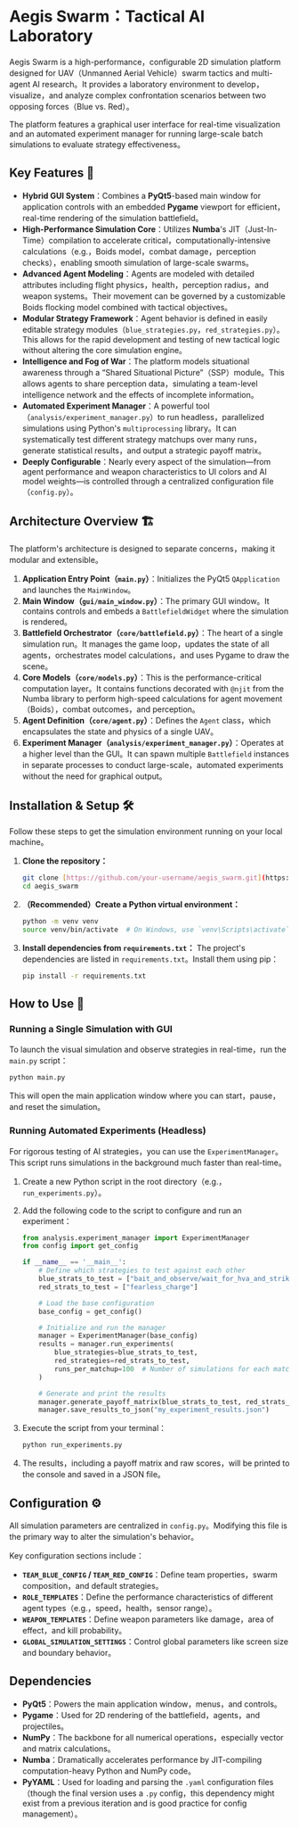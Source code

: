 # Aegis Swarm：Tactical AI Laboratory

Aegis Swarm is a high-performance，configurable 2D simulation platform designed for UAV（Unmanned Aerial Vehicle）swarm tactics and multi-agent AI research。It provides a laboratory environment to develop，visualize，and analyze complex confrontation scenarios between two opposing forces（Blue vs. Red）。

The platform features a graphical user interface for real-time visualization and an automated experiment manager for running large-scale batch simulations to evaluate strategy effectiveness。

## Key Features 🚀

*   **Hybrid GUI System**：Combines a **PyQt5**-based main window for application controls with an embedded **Pygame** viewport for efficient，real-time rendering of the simulation battlefield。
*   **High-Performance Simulation Core**：Utilizes **Numba**'s JIT（Just-In-Time）compilation to accelerate critical，computationally-intensive calculations（e.g.，Boids model，combat damage，perception checks），enabling smooth simulation of large-scale swarms。
*   **Advanced Agent Modeling**：Agents are modeled with detailed attributes including flight physics，health，perception radius，and weapon systems。Their movement can be governed by a customizable Boids flocking model combined with tactical objectives。
*   **Modular Strategy Framework**：Agent behavior is defined in easily editable strategy modules（`blue_strategies.py`，`red_strategies.py`）。This allows for the rapid development and testing of new tactical logic without altering the core simulation engine。
*   **Intelligence and Fog of War**：The platform models situational awareness through a “Shared Situational Picture”（SSP）module。This allows agents to share perception data，simulating a team-level intelligence network and the effects of incomplete information。
*   **Automated Experiment Manager**：A powerful tool（`analysis/experiment_manager.py`）to run headless，parallelized simulations using Python's `multiprocessing` library。It can systematically test different strategy matchups over many runs，generate statistical results，and output a strategic payoff matrix。
*   **Deeply Configurable**：Nearly every aspect of the simulation—from agent performance and weapon characteristics to UI colors and AI model weights—is controlled through a centralized configuration file（`config.py`）。

## Architecture Overview 🏗️

The platform's architecture is designed to separate concerns，making it modular and extensible。

1.  **Application Entry Point（`main.py`）**：Initializes the PyQt5 `QApplication` and launches the `MainWindow`。
2.  **Main Window（`gui/main_window.py`）**：The primary GUI window。It contains controls and embeds a `BattlefieldWidget` where the simulation is rendered。
3.  **Battlefield Orchestrator（`core/battlefield.py`）**：The heart of a single simulation run。It manages the game loop，updates the state of all agents，orchestrates model calculations，and uses Pygame to draw the scene。
4.  **Core Models（`core/models.py`）**：This is the performance-critical computation layer。It contains functions decorated with `@njit` from the Numba library to perform high-speed calculations for agent movement（Boids），combat outcomes，and perception。
5.  **Agent Definition（`core/agent.py`）**：Defines the `Agent` class，which encapsulates the state and physics of a single UAV。
6.  **Experiment Manager（`analysis/experiment_manager.py`）**：Operates at a higher level than the GUI。It can spawn multiple `Battlefield` instances in separate processes to conduct large-scale，automated experiments without the need for graphical output。

## Installation & Setup 🛠️

Follow these steps to get the simulation environment running on your local machine。

1.  **Clone the repository：**
    ```bash
    git clone [https://github.com/your-username/aegis_swarm.git](https://github.com/your-username/aegis_swarm.git)
    cd aegis_swarm
    ```

2.  **（Recommended）Create a Python virtual environment：**
    ```bash
    python -m venv venv
    source venv/bin/activate  # On Windows, use `venv\Scripts\activate`
    ```

3.  **Install dependencies from `requirements.txt`：**
    The project's dependencies are listed in `requirements.txt`。Install them using pip：
    ```bash
    pip install -r requirements.txt
    ```

## How to Use 📖

### Running a Single Simulation with GUI

To launch the visual simulation and observe strategies in real-time，run the `main.py` script：

```bash
python main.py
```

This will open the main application window where you can start，pause，and reset the simulation。

### Running Automated Experiments (Headless)

For rigorous testing of AI strategies，you can use the `ExperimentManager`。This script runs simulations in the background much faster than real-time。

1.  Create a new Python script in the root directory（e.g.，`run_experiments.py`）。

2.  Add the following code to the script to configure and run an experiment：

    ```python
    from analysis.experiment_manager import ExperimentManager
    from config import get_config

    if __name__ == '__main__':
        # Define which strategies to test against each other
        blue_strats_to_test = ["bait_and_observe/wait_for_hva_and_strike"]
        red_strats_to_test = ["fearless_charge"]

        # Load the base configuration
        base_config = get_config()

        # Initialize and run the manager
        manager = ExperimentManager(base_config)
        results = manager.run_experiments(
            blue_strategies=blue_strats_to_test,
            red_strategies=red_strats_to_test,
            runs_per_matchup=100  # Number of simulations for each matchup
        )

        # Generate and print the results
        manager.generate_payoff_matrix(blue_strats_to_test, red_strats_to_test)
        manager.save_results_to_json("my_experiment_results.json")

    ```

3.  Execute the script from your terminal：

    ```bash
    python run_experiments.py
    ```

4.  The results，including a payoff matrix and raw scores，will be printed to the console and saved in a JSON file。

## Configuration ⚙️

All simulation parameters are centralized in `config.py`。Modifying this file is the primary way to alter the simulation's behavior。

Key configuration sections include：

*   **`TEAM_BLUE_CONFIG` / `TEAM_RED_CONFIG`**：Define team properties，swarm composition，and default strategies。
*   **`ROLE_TEMPLATES`**：Define the performance characteristics of different agent types（e.g.，speed，health，sensor range）。
*   **`WEAPON_TEMPLATES`**：Define weapon parameters like damage，area of effect，and kill probability。
*   **`GLOBAL_SIMULATION_SETTINGS`**：Control global parameters like screen size and boundary behavior。

## Dependencies

*   **PyQt5**：Powers the main application window，menus，and controls。
*   **Pygame**：Used for 2D rendering of the battlefield，agents，and projectiles。
*   **NumPy**：The backbone for all numerical operations，especially vector and matrix calculations。
*   **Numba**：Dramatically accelerates performance by JIT-compiling computation-heavy Python and NumPy code。
*   **PyYAML**：Used for loading and parsing the `.yaml` configuration files（though the final version uses a `.py` config，this dependency might exist from a previous iteration and is good practice for config management）。